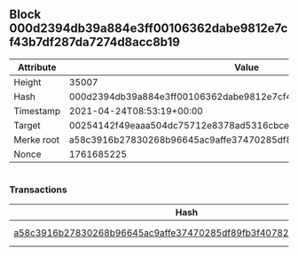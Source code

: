 ## Block 000d2394db39a884e3ff00106362dabe9812e7cf43b7df287da7274d8acc8b19

Attribute | Value
--- | ---
Height | 35007
Hash | 000d2394db39a884e3ff00106362dabe9812e7cf43b7df287da7274d8acc8b19
Timestamp | 2021-04-24T08:53:19+00:00
Target | 00254142f49eaaa504dc75712e8378ad5316cbcead634704b3734b6271167cc4
Merke root | a58c3916b27830268b96645ac9affe37470285df89fb3f407823dadade7340c4
Nonce | 1761685225

```

```

### Transactions

Hash | Amount
--- | ---
[a58c3916b27830268b96645ac9affe37470285df89fb3f407823dadade7340c4](a58c3916b27830268b96645ac9affe37470285df89fb3f407823dadade7340c4.md) | 10.00000000 SKEPTI 
